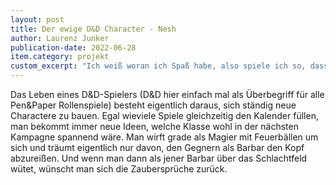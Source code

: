 ```yaml
---
layout: post
title: Der ewige D&D Character - Nesh
author: Laurenz Junker
publication-date: 2022-06-28
item.category: projekt
custom_excerpt: "Ich weiß woran ich Spaß habe, also spiele ich so, dass ich Spaß habe"
---
```


Das Leben eines D&D-Spielers (D&D hier einfach mal als Überbegriff für alle Pen&Paper Rollenspiele) besteht eigentlich daraus, sich ständig neue Charactere zu bauen. Egal wieviele Spiele gleichzeitig den Kalender füllen, man bekommt immer neue Ideen, welche Klasse wohl in der nächsten Kampagne spannend wäre. Man wirft grade als Magier mit Feuerbällen um sich und träumt eigentlich nur davon, den Gegnern als Barbar den Kopf abzureißen. Und wenn man dann als jener Barbar über das Schlachtfeld wütet, wünscht man sich die Zaubersprüche zurück. 